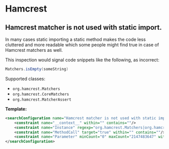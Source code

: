 # Hamcrest

## Hamcrest matcher is not used with static import.

In many cases static importing a static method makes the code less cluttered and more readable which some people might find true in case of Hamcrest matchers as well.

This inspection would signal code snippets like the following, as incorrect:

```java
Matchers.isEmpty(someString)
```

Supported classes:
- `org.hamcrest.Matchers`
- `org.hamcrest.CoreMatchers`
- `org.hamcrest.MatcherAssert`

**Template:**

```xml
<searchConfiguration name="Hamcrest matcher is not used with static import." text="$Instance$.$MethodCall$($Parameter$)" recursive="false" caseInsensitive="true" type="JAVA">
    <constraint name="__context__" within="" contains=""/>
    <constraint name="Instance" regexp="org.hamcrest.Matchers|org.hamcrest.CoreMatchers|org.hamcrest.MatcherAssert" within="" contains=""/>
    <constraint name="MethodCall" target="true" within="" contains=""/>
    <constraint name="Parameter" minCount="0" maxCount="2147483647" within="" contains=""/>
</searchConfiguration>
```

